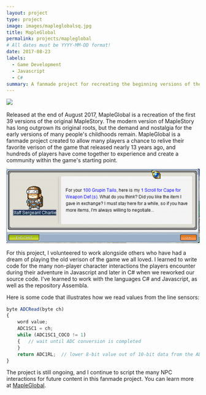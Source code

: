 ```yaml
---
layout: project
type: project
image: images/mapleglobalsq.jpg
title: MapleGlobal
permalink: projects/mapleglobal
# All dates must be YYYY-MM-DD format!
date: 2017-08-23
labels:
  - Game Development
  - Javascript
  - C#
summary: A fanmade project for recreating the beginning versions of the game MapleStory.
---
```


<img class="ui image" src="{{ site.baseurl }}/images/mgbanner.png">

Released at the end of August 2017, MapleGlobal is a recreation of the first 39 versions of the original MapleStory. The modern version of MapleStory has long outgrown its original roots, but the demand and nostalgia for the early versions of many people's childhoods remain. MapleGlobal is a fanmade project created to allow many players a chance to relive their favorite verison of the game that released nearly 13 years ago, and hundreds of players have come together to experience and create a community within the game's starting point.

<div class="ui small rounded images">
  <img class="ui image" src="../images/npctalk.png">
</div>

For this project, I volunteered to work alongside others who have had a dream of playing the old verison of the game we all loved. I learned to write code for the many non-player character interactions the players encounter during their adventure in Javascript and later in C# when we reworked our source code. I've learned to work with the languages C# and Javascript, as well as the repository Assembla.

Here is some code that illustrates how we read values from the line sensors:

```js
byte ADCRead(byte ch)
{
    word value;
    ADC1SC1 = ch;
    while (ADC1SC1_COCO != 1)
    {   // wait until ADC conversion is completed   
    }
    return ADC1RL;  // lower 8-bit value out of 10-bit data from the ADC
}
```

The project is still ongoing, and I continue to script the many NPC interactions for future content in this fanmade project.
You can learn more at [MapleGlobal](http://maplestory.global).



